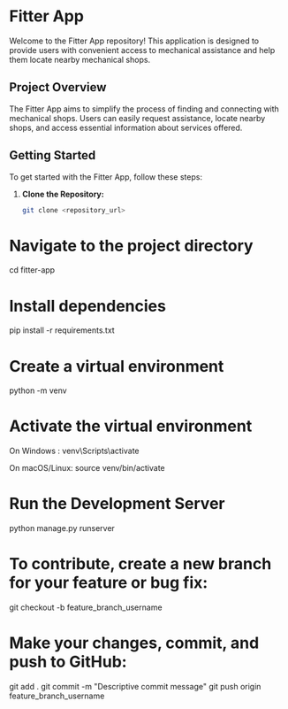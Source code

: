 # Fitter App

Welcome to the Fitter App repository! This application is designed to provide users with convenient access to mechanical assistance and help them locate nearby mechanical shops.

## Project Overview

The Fitter App aims to simplify the process of finding and connecting with mechanical shops. Users can easily request assistance, locate nearby shops, and access essential information about services offered.

## Getting Started

To get started with the Fitter App, follow these steps:

1. **Clone the Repository:**
   ```bash
   git clone <repository_url>

# Navigate to the project directory
cd fitter-app

# Install dependencies
pip install -r requirements.txt


# Create a virtual environment
python -m venv <name>

# Activate the virtual environment
 On Windows : 
venv\Scripts\activate

On macOS/Linux:
source venv/bin/activate

# Run the Development Server
python manage.py runserver


# To contribute, create a new branch for your feature or bug fix:
git checkout -b feature_branch_username

# Make your changes, commit, and push to GitHub:
git add .
git commit -m "Descriptive commit message"
git push origin feature_branch_username
